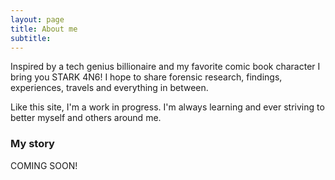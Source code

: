 ```yaml
---
layout: page
title: About me
subtitle:
---
```


Inspired by a tech genius billionaire and my favorite comic book character I bring you STARK 4N6! I hope to share forensic research, findings, experiences, travels and everything in between.

Like this site, I'm a work in progress. I'm always learning and ever striving to better myself and others around me.

### My story
COMING SOON!

